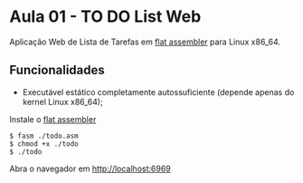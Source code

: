 # Aula 01 - TO DO List Web

Aplicação Web de Lista de Tarefas em [flat assembler](https://flatassembler.net/) para Linux x86_64.


## Funcionalidades

- Executável estático completamente autossuficiente (depende apenas do kernel Linux x86_64);


Instale o [flat assembler](https://flatassembler.net/)

```console
$ fasm ./todo.asm
$ chmod +x ./todo
$ ./todo
```

Abra o navegador em [http://localhost:6969](http://localhost:6969)